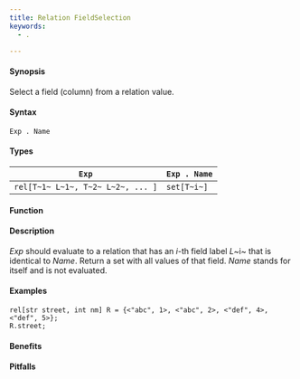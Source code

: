 ```yaml
---
title: Relation FieldSelection
keywords:
  - .

---
```


#### Synopsis

Select a field (column) from a relation value.

#### Syntax

`Exp . Name`

#### Types


|`Exp`                                | `Exp . Name`  |
| --- | --- |
| `rel[T~1~ L~1~, T~2~ L~2~, ... ]` | `set[T~i~]`      |


#### Function

#### Description

_Exp_ should evaluate to a relation that has an _i_-th field label _L_~i~ that is identical to _Name_.
Return a set with all values of that field.
_Name_ stands for itself and is not evaluated.

#### Examples

```rascal-shell
rel[str street, int nm] R = {<"abc", 1>, <"abc", 2>, <"def", 4>, <"def", 5>};
R.street;
```

#### Benefits

#### Pitfalls

